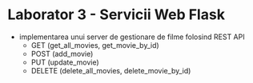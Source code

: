 # Laborator 3 - Servicii Web Flask
* implementarea unui server de gestionare de filme folosind REST API
    * GET (get_all_movies, get_movie_by_id)
    * POST (add_movie)
    * PUT (update_movie)
    * DELETE (delete_all_movies, delete_movie_by_id)
